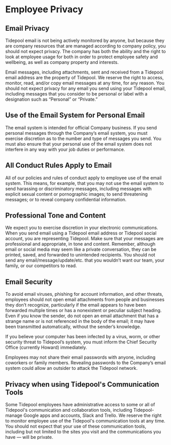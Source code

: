 # Employee Privacy

## Email Privacy

Tidepool email is not being actively monitored by anyone, but because they are company resources that are managed according to company policy, you should not expect privacy. The company has both the ability and the right to look at employee usage for both in order to protect employee safety and wellbeing, as well as company property and interests.

Email messages, including attachments, sent and received from a Tidepool email address are the property of Tidepool. We reserve the right to access, monitor, read, and/or copy email messages at any time, for any reason. You should not expect privacy for any email you send using your Tidepool email, including messages that you consider to be personal or label with a designation such as “Personal” or “Private.”

## Use of the Email System for Personal Email

The email system is intended for official Company business. If you send personal messages through the Company’s email system, you must exercise discretion as to the number and type of messages you send. You must also ensure that your personal use of the email system does not interfere in any way with your job duties or performance.

## All Conduct Rules Apply to Email

All of our policies and rules of conduct apply to employee use of the email system. This means, for example, that you may not use the email system to send harassing or discriminatory messages, including messages with explicit sexual content or pornographic images; to send threatening messages; or to reveal company confidential information.

## Professional Tone and Content

We expect you to exercise discretion in your electronic communications. When you send email using a Tidepool email address or Tidepool social account, you are representing Tidepool. Make sure that your messages are professional and appropriate, in tone and content. Remember, although email or social media may seem like a private conversation, they can be printed, saved, and forwarded to unintended recipients. You should not send any email/message/update/etc. that you wouldn’t want our team, your family, or our competitors to read.

## Email Security

To avoid email viruses, phishing for account information, and other threats, employees should not open email attachments from people and businesses they don’t recognize, particularly if the email appears to have been forwarded multiple times or has a nonexistent or peculiar subject heading. Even if you know the sender, do not open an email attachment that has a strange name or is not referenced in the body of the email; it may have been transmitted automatically, without the sender’s knowledge.

If you believe your computer has been infected by a virus, worm, or other security threat to Tidepool’s system, you must inform the Chief Security Office (currently Howard) immediately.

Employees may not share their email passwords with anyone, including coworkers or family members. Revealing passwords to the Company’s email system could allow an outsider to attack the Tidepool network.

## Privacy when using Tidepool's Communication Tools

Some Tidepool employees have administrative access to some or all of Tidepool's communication and collaboration tools, including Tidepool-manage Google apps and accounts, Slack and Trello. We reserve the right to monitor employee use of the Tidepool's communication tools at any time. You should not expect that your use of these communication tools, including but not limited to the sites you visit and the communications you have — will be private.
